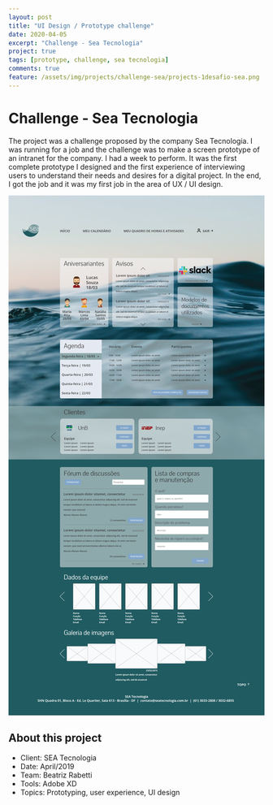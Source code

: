```yaml
---
layout: post
title: "UI Design / Prototype challenge"
date: 2020-04-05
excerpt: "Challenge - Sea Tecnologia"
project: true
tags: [prototype, challenge, sea tecnologia]
comments: true
feature: /assets/img/projects/challenge-sea/projects-1desafio-sea.png
---
```


# Challenge - Sea Tecnologia

The project was a challenge proposed by the company Sea Tecnologia. I was running for a job and the challenge was to make a screen prototype of an intranet for the company. I had a week to perform. It was the first complete prototype I designed and the first experience of interviewing users to understand their needs and desires for a digital project. In the end, I got the job and it was my first job in the area of ​​UX / UI design.

![Moon Homepage](/assets/img/projects/challenge-sea/projects-desafio-sea.png) 

## About this project
* Client: SEA Tecnologia
* Date: April/2019
* Team: Beatriz Rabetti
* Tools: Adobe XD
* Topics: Prototyping, user experience, UI design